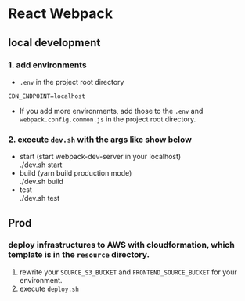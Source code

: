 # React Webpack

## local development

### 1. add environments

-   `.env` in the project root directory

```
CDN_ENDPOINT=localhost
```

-   If you add more environments, add those to the `.env` and `webpack.config.common.js` in the project root directory.

### 2. execute `dev.sh` with the args like show below

-   start (start webpack-dev-server in your localhost)<br>./dev.sh start
-   build (yarn build production mode)<br>./dev.sh build
-   test<br>./dev.sh test

## Prod

### deploy infrastructures to AWS with cloudformation, which template is in the `resource` directory.

1. rewrite your `SOURCE_S3_BUCKET` and `FRONTEND_SOURCE_BUCKET` for your environment.
2. execute `deploy.sh`
